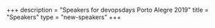 +++
description = "Speakers for devopsdays Porto Alegre 2019"
title = "Speakers"
type = "new-speakers"
+++